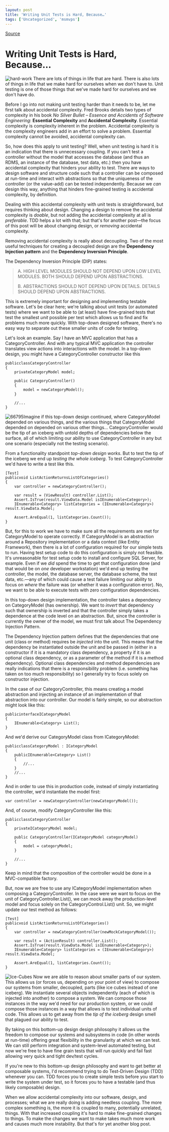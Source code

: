 ```yaml
---
layout: post
title: 'Writing Unit Tests is Hard, Because…'
tags: ['Uncategorized', 'msmvps']
---
```

[Source](http://pr-blog.azurewebsites.net/2015/03/10/writing-unit-tests-is-hard-because/ "Permalink to Writing Unit Tests is Hard, Because…")

# Writing Unit Tests is Hard, Because…

![hard-work][1] There are lots of things in life that are hard. There is also lots of things in life that we make hard for ourselves when we don't have to. Unit testing is one of those things that we've made hard for ourselves and we don't have do.

Before I go into not making unit testing harder than it needs to be, let me first talk about accidental complexity. Fred Brooks details two types of complexity in his book _No Silver Bullet – Essence and Accidents of Software Engineering_: **Essential Complexity** and **Accidental Complexity**. Essential complexity is complexity inherent in the problem. Accidental complexity is the complexity engineers add in an effort to solve a problem. Essential complexity cannot be avoided, accidental complexity can.

So, how does this apply to unit testing? Well, when unit testing is hard it is an indication that there is unnecessary coupling. If you can't test a controller without the model that accesses the database (and thus an RDMS, an instance of the database, test data, etc.) then you have accidental complexity that hinders your ability to test. There are ways to design software and structure code such that a controller can be composed at run-time and interact with abstractions so that the uniqueness of the controller (or the value-add) can be tested independently. Because we *can* design this way, anything that hinders fine-grained testing is accidental complexity, by definition.

Dealing with this accidental complexity with unit tests is straightforward, but requires thinking about design. Changing a design to remove the accidental complexity is _doable_, but not adding the accidental complexity at all is _preferable_. TDD helps a lot with that; but that's for another post—the focus of this post will be about changing design, or _removing_ accidental complexity.

Removing accidental complexity is really about decoupling. Two of the most useful techniques for creating a decoupled design are the **Dependency Injection pattern** and the **Dependency Inversion Principle**.

The Dependency Inversion Principle (DIP) states:

> A. HIGH LEVEL MODULES SHOULD NOT DEPEND UPON LOW LEVEL MODULES. BOTH SHOULD DEPEND UPON ABSTRACTIONS. 
> 
> B. ABSTRACTIONS SHOULD NOT DEPEND UPON DETAILS. DETAILS SHOULD DEPEND UPON ABSTRACTIONS.

This is extremely important for designing and implementing testable software. Let's be clear here; we're talking about unit tests (or automated tests) where we want to be able to (at least) have fine-grained tests that test the smallest _unit_ possible per test which allows us to find and fix problems much more quickly. With top-down designed software, there's no easy way to separate out these smaller units of code for testing.

Let's look an example. Say I have an MVC application that has a CategoryController. And with any typical MVC application the controller translates view actions into interactions with the model. In a top-down design, you might have a CategoryController constructor like this
    
    
    publicclassCategoryController
    {
    	privateCategoryModel model;
     
    	public CategoryController()
    	{
    		model = newCategoryModel();
    	}
     
    	//...
    }

![66795][2]Imagine if this top-down design continued, where CategoryModel depended on various things, and the various things that CategoryModel depended on depended on various other things… CategoryController would be the tip of an iceberg with untold depths of dependencies below the surface, all of which limiting our ability to use CategoryController in any but one scenario (especially not the testing scenario).

From a functionality standpoint _top-down design works_. But to test the tip of the iceberg we end up _testing the whole iceberg_. To test CategoryController we'd have to write a test like this.
    
    
    [Test]
    publicvoid ListActionReturnsListOfCategories()
    {
    	var controller = newCategoryController();
     
    	var result = (ViewResult) controller.List();
    	Assert.IsTrue(result.ViewData.Model isIEnumerable<Category>);
    	IEnumerable<Category> listCategories = (IEnumerable<Category>) result.ViewData.Model;
     
    	Assert.AreEqual(1, listCategories.Count());
    }

But, for this to work we have to make sure all the requirements are met for CategoryModel to operate correctly. If CategoryModel is an abstraction around a Repository implementation or a data context (like Entity Framework), then there is a lot of configuration required for our simple tests to run. Having test setup code to do this configuration is simply not feasible. It's unreasonable for test setup code to install and configure SQL Server, for example. Even if we _did_ spend the time to get that configuration done (and that would be on _one_ developer workstation) we'd end up testing the controller, the model, the database server, the database scheme, the test data, etc.—any of which could cause a test failure limiting our ability to focus on _where_ the failure was (or whether it was a configuration error). No, we want to be able to execute tests with zero configuration dependencies.

In this top-down design implementation, the controller takes a dependency on CategoryModel (has ownership). We want to _invert_ that dependency such that ownership is inverted and that the controller simply takes a dependence at the code level on an abstraction. But, since the controller is currently the owner of the model, we must first talk about The Dependency Injection Pattern.

The Dependency Injection pattern defines that the dependencies that one unit (class or method) requires be _injected_ into the unit. This means that the dependency be instantiated outside the unit and be passed in (either in a constructor if it is a mandatory class dependency, a property if it is an optional class dependency, or as a parameter of the method if it is a method dependency). Optional class dependencies and method dependencies are really indications that there is a responsibility problem (i.e. something has taken on too much responsibility) so I generally try to focus solely on constructor injection.

In the case of our CategoryController, this means creating a model abstraction and injecting an instance of an implementation of that abstraction into our controller. Our model is fairly simple, so our abstraction might look like this:
    
    
    publicinterfaceICategoryModel
    {
    	IEnumerable<Category> List();
    }

And we'd derive our CategoryModel class from ICategoryModel:
    
    
    publicclassCategoryModel : ICategoryModel
    {
    	publicIEnumerable<Category> List()
    	{
    		//...
    	}
    	//...
    }

And in order to use this in production code, instead of simply instantiating the controller, we'd instantiate the model first:
    
    
    var controller = newCategoryController(newCategoryModel());
    

And, of course, modify CategoryController like this:
    
    
    publicclassCategoryController
    {
    	privateICategoryModel model;
     
    	public CategoryController(ICategoryModel categoryModel)
    	{
    		model = categoryModel;
    	}
     
    	//...
    }

Keep in mind that the composition of the controller would be done in a MVC-compatible factory.

But, now we are free to use any ICategoryModel implementation when composing a CategoryController. In the case were we want to focus on the unit of CategoryController.List(), we can mock away the production-level model and focus solely on the CategoryControl.List() unit. So, we might update our test method as follows:
    
    
    [Test]
    publicvoid ListActionReturnsListOfCategories()
    {
    	var controller = newCategoryController(newMockCategoryModel());
     
    	var result = (ActionResult) controller.List();
    	Assert.IsTrue(result.ViewData.Model isIEnumerable<Category>);
    	IEnumerable<Category> listCategories = (IEnumerable<Category>) result.ViewData.Model;
     
    	Assert.AreEqual(1, listCategories.Count());
    }

![Ice-Cubes][3] Now we are able to reason about smaller parts of our system. This allows us (or forces us, depending on your point of view) to compose our systems from smaller, decoupled, parts (like ice cubes instead of one iceberg). We instantiate several objects independently (each of which is injected into another) to compose a system. We can compose those instances in the way we'd need for our production system, or we could compose those instances in a way that allows is to test individual units of code. This allows us to get away from the _tip of the iceberg_ design smell that plagued our ability to test.

By taking on this bottom-up design design philosophy it allows us the freedom to compose our systems and subsystems in code (in other words at run-time) offering great flexibility in the granularity at which we can test. We can still perform integration and system-level automated testing, but now we're free to have fine grain tests that will run quickly and fail fast allowing very quick and tight dev/test cycles.

If you're new to this bottom-up design philosophy and want to get better at composable systems, I'd recommend trying to do Test-Driven Design (TDD) whenever you can. TDD forces you to create simple tests before you start to write the system under test, so it forces you to have a testable (and thus likely composable) design.

When we allow accidental complexity into our software, design, and processes; what we are really doing is adding needless coupling. The more complex something is, the more it is coupled to many, potentially unrelated, things. With that increased coupling it's hard to make fine-grained changes to things. To make the changes we want to make takes much more work and causes much more instability. But that's for yet another blog post.

[1]: http://pr-blog.azurewebsites.net/wp-content/uploads/2015/03/hardwork_thumb.png "hard-work"
[2]: http://pr-blog.azurewebsites.net/wp-content/uploads/2015/03/tip_of_the_iceberg_thumb.jpg "66795"
[3]: http://pr-blog.azurewebsites.net/wp-content/uploads/2015/03/IceCubes_thumb.png "Ice-Cubes"


